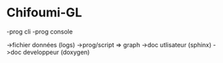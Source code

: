 # Chifoumi-GL

-prog cli
-prog console

->fichier données (logs)
->prog/script => graph
->doc utlisateur (sphinx)
->doc developpeur (doxygen)
